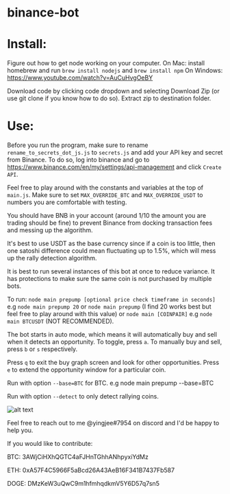 # binance-bot

# Install:

Figure out how to get node working on your computer. On Mac: install homebrew and run `brew install nodejs` and `brew install npm`
On Windows: https://www.youtube.com/watch?v=AuCuHvgOeBY

Download code by clicking code dropdown and selecting Download Zip (or use git clone if you know how to do so). Extract zip to destination folder.

# Use:
Before you run the program, make sure to rename `rename_to_secrets_dot_js.js` to `secrets.js` and add your API key and secret from Binance. To do so, log into binance and go to https://www.binance.com/en/my/settings/api-management and click `Create API`.

Feel free to play around with the constants and variables at the top of `main.js`. Make sure to set `MAX_OVERRIDE_BTC` and `MAX_OVERRIDE_USDT` to numbers you are comfortable with testing. 

You should have BNB in your account (around 1/10 the amount you are trading should be fine) to prevent Binance from docking transaction fees and messing up the algorithm.

It's best to use USDT as the base currency since if a coin is too little, then one satoshi difference could mean fluctuating up to 1.5%, which will mess up the rally detection algorithm.

It is best to run several instances of this bot at once to reduce variance. It has protections to make sure the same coin is not purchased by multiple bots.

To run: `node main prepump [optional price check timeframe in seconds]` e.g `node main prepump 20` or `node main prepump` (I find 20 works best but feel free to play around with this value) or `node main [COINPAIR]` e.g `node main BTCUSDT` (NOT RECOMMENDED).

The bot starts in auto mode, which means it will automatically buy and sell when it detects an opportunity. To toggle, press `a`. To manually buy and sell, press `b` or `s` respectively.

Press `q` to exit the buy graph screen and look for other opportunities. Press `e` to extend the opportunity window for a particular coin.

Run with option `--base=BTC` for BTC. e.g node main prepump --base=BTC

Run with option `--detect` to only detect rallying coins.

![alt text](https://i.imgur.com/L0sbmi7.png)

Feel free to reach out to me @yingjee#7954 on discord and I'd be happy to help you.

If you would like to contribute:

BTC: 3AWjCiHXhQGTC4aFJHnTGhhANhpyxiYdMz

ETH: 0xA57F4C5966F5aBcd26A43AeB16F341B7437Fb587

DOGE: DMzKeW3uQwC9m1hfmhqdkmV5Y6D57q7sn5

